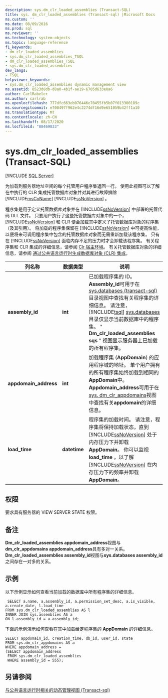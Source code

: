 ```yaml
---
description: sys.dm_clr_loaded_assemblies (Transact-SQL)
title: sys. dm_clr_loaded_assemblies (Transact-sql) |Microsoft Docs
ms.custom: ''
ms.date: 08/09/2016
ms.prod: sql
ms.reviewer: ''
ms.technology: system-objects
ms.topic: language-reference
f1_keywords:
- dm_clr_loaded_assemblies
- sys.dm_clr_loaded_assemblies_TSQL
- dm_clr_loaded_assemblies_TSQL
- sys.dm_clr_loaded_assemblies
dev_langs:
- TSQL
helpviewer_keywords:
- sys.dm_clr_loaded_assemblies dynamic management view
ms.assetid: 8523d8db-d8a0-4b1f-ae19-6705d633e0a6
author: CarlRabeler
ms.author: carlrab
ms.openlocfilehash: 777dfc663eb076446e70455fb5b07f013300189c
ms.sourcegitcommit: e700497f962e4c2274df16d9e651059b42ff1a10
ms.translationtype: MT
ms.contentlocale: zh-CN
ms.lasthandoff: 08/17/2020
ms.locfileid: "88469833"
---
```

# <a name="sysdm_clr_loaded_assemblies-transact-sql"></a>sys.dm_clr_loaded_assemblies (Transact-SQL)
[!INCLUDE [SQL Server](../../includes/applies-to-version/sqlserver.md)]

  为加载到服务器地址空间的每个托管用户程序集返回一行。 使用此视图可以了解在中执行的 CLR 集成托管数据库对象并对其进行故障排除 [!INCLUDE[msCoName](../../includes/msconame-md.md)] [!INCLUDE[ssNoVersion](../../includes/ssnoversion-md.md)] 。  
  
 程序集是用于定义托管数据库对象并在 [!INCLUDE[ssNoVersion](../../includes/ssnoversion-md.md)] 中部署的托管代码 DLL 文件。 只要用户执行了这些托管数据库对象中的一个，[!INCLUDE[ssNoVersion](../../includes/ssnoversion-md.md)] 和 CLR 便会加载其中定义了托管数据库对象的程序集（及其引用）。 将加载的程序集保留在 [!INCLUDE[ssNoVersion](../../includes/ssnoversion-md.md)] 中可提高性能，以便将来可调用程序集中包含的托管数据库对象而无需重新加载该程序集。 只有在 [!INCLUDE[ssNoVersion](../../includes/ssnoversion-md.md)] 面临内存不足的压力时才会卸载该程序集。 有关程序集和 CLR 集成的详细信息，请参阅 [Clr 宿主环境](../../relational-databases/clr-integration/clr-integration-architecture-clr-hosted-environment.md)。 有关托管数据库对象的详细信息，请参阅 [通过公共语言运行时生成数据库对象 &#40;CLR&#41; 集成](../../relational-databases/clr-integration/database-objects/building-database-objects-with-common-language-runtime-clr-integration.md)。  

  
|列名称|数据类型|说明|  
|-----------------|---------------|-----------------|  
|**assembly_id**|**int**|已加载程序集的 ID。 **Assembly_id**可用于在[sys.databases &#40;transact-sql&#41;](../../relational-databases/system-catalog-views/sys-assemblies-transact-sql.md)目录视图中查找有关程序集的详细信息。 请注意， [!INCLUDE[tsql](../../includes/tsql-md.md)] [sys.databases](../../relational-databases/system-catalog-views/sys-assemblies-transact-sql.md) 目录仅显示当前数据库中的程序集。 " **Dm_clr_loaded_assemblies sqs** " 视图显示服务器上已加载的所有程序集。|  
|**appdomain_address**|**int**|加载程序集 (**AppDomain**) 的应用程序域的地址。 单个用户拥有的所有程序集始终加载到相同的 **AppDomain**中。 **Appdomain_address**可用于在[sys. dm_clr_appdomains](../../relational-databases/system-dynamic-management-views/sys-dm-clr-appdomains-transact-sql.md)视图中查找有关**appdomain**的详细信息。|  
|**load_time**|**datetime**|程序集的加载时间。 请注意，程序集将保持加载状态，直到 [!INCLUDE[ssNoVersion](../../includes/ssnoversion-md.md)] 处于内存压力下并卸载 **AppDomain**。 你可以监视 **load_time** ，以了解 [!INCLUDE[ssNoVersion](../../includes/ssnoversion-md.md)] 在内存压力下的频率并卸载 **AppDomain**。|  
  
## <a name="permissions"></a>权限  
 要求具有服务器的 VIEW SERVER STATE 权限。  
  
## <a name="remarks"></a>备注  
 **Dm_clr_loaded_assemblies appdomain_address**视图与**dm_clr_appdomains appdomain_address**具有多对一关系。 **Dm_clr_loaded_assemblies assembly_id**视图与**sys.databases assembly_id**之间存在一对多的关系。  
  
## <a name="examples"></a>示例  
 以下示例显示如何查看当前加载的数据库中所有程序集的详细信息。  
  
```  
 SELECT a.name, a.assembly_id, a.permission_set_desc, a.is_visible, a.create_date, l.load_time   
FROM sys.dm_clr_loaded_assemblies AS l   
INNER JOIN sys.assemblies AS a  
ON l.assembly_id = a.assembly_id;  
```  
  
 下面的示例演示如何查看在其中加载给定程序集的 **AppDomain** 的详细信息。  
  
```  
SELECT appdomain_id, creation_time, db_id, user_id, state  
FROM sys.dm_clr_appdomains AS a  
WHERE appdomain_address =   
(SELECT appdomain_address   
 FROM sys.dm_clr_loaded_assemblies  
 WHERE assembly_id = 555);  
```  
  
## <a name="see-also"></a>另请参阅  
 [与公共语言运行时相关的动态管理视图 &#40;Transact-sql&#41;](../../relational-databases/system-dynamic-management-views/common-language-runtime-related-dynamic-management-views-transact-sql.md)  
  
  
